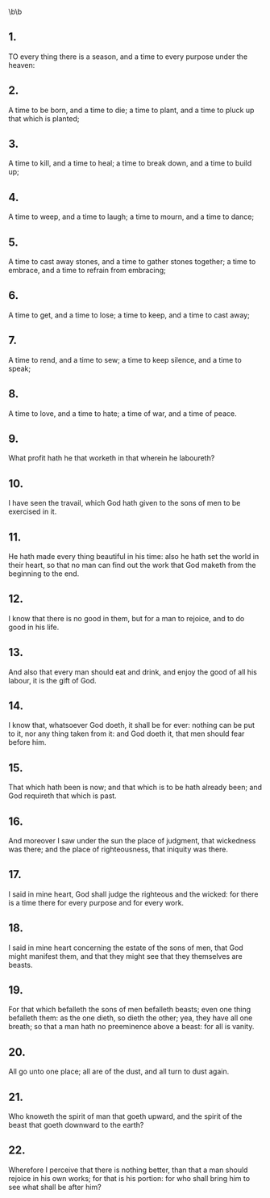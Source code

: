 \b\b
## 1.
TO every thing there is a season, and a time to every purpose under the heaven:
## 2.
A time to be born, and a time to die; a time to plant, and a time to pluck up that which is planted;
## 3.
A time to kill, and a time to heal; a time to break down, and a time to build up;
## 4.
A time to weep, and a time to laugh; a time to mourn, and a time to dance;
## 5.
A time to cast away stones, and a time to gather stones together; a time to embrace, and a time to refrain from embracing;
## 6.
A time to get, and a time to lose; a time to keep, and a time to cast away;
## 7.
A time to rend, and a time to sew; a time to keep silence, and a time to speak;
## 8.
A time to love, and a time to hate; a time of war, and a time of peace.
## 9.
What profit hath he that worketh in that wherein he laboureth?
## 10.
I have seen the travail, which God hath given to the sons of men to be exercised in it.
## 11.
He hath made every thing beautiful in his time: also he hath set the world in their heart, so that no man can find out the work that God maketh from the beginning to the end.
## 12.
I know that there is no good in them, but for a man to rejoice, and to do good in his life.
## 13.
And also that every man should eat and drink, and enjoy the good of all his labour, it is the gift of God.
## 14.
I know that, whatsoever God doeth, it shall be for ever: nothing can be put to it, nor any thing taken from it: and God doeth it, that men should fear before him.
## 15.
That which hath been is now; and that which is to be hath already been; and God requireth that which is past.
## 16.
And moreover I saw under the sun the place of judgment, that wickedness was there; and the place of righteousness, that iniquity was there.
## 17.
I said in mine heart, God shall judge the righteous and the wicked: for there is a time there for every purpose and for every work.
## 18.
I said in mine heart concerning the estate of the sons of men, that God might manifest them, and that they might see that they themselves are beasts.
## 19.
For that which befalleth the sons of men befalleth beasts; even one thing befalleth them: as the one dieth, so dieth the other; yea, they have all one breath; so that a man hath no preeminence above a beast: for all is vanity.
## 20.
All go unto one place; all are of the dust, and all turn to dust again.
## 21.
Who knoweth the spirit of man that goeth upward, and the spirit of the beast that goeth downward to the earth?
## 22.
Wherefore I perceive that there is nothing better, than that a man should rejoice in his own works; for that is his portion: for who shall bring him to see what shall be after him?
